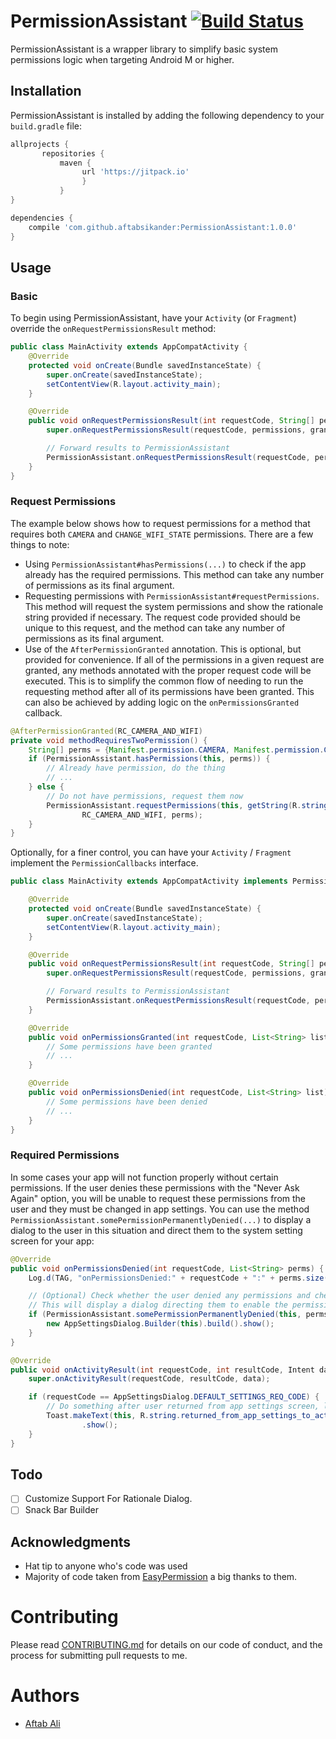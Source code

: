 # PermissionAssistant [![Build Status][1]][2]

PermissionAssistant is a wrapper library to simplify basic system permissions logic when targeting
Android M or higher.

 
## Installation

PermissionAssistant is installed by adding the following dependency to your `build.gradle` file:

```groovy
allprojects {
       repositories {
           maven { 
                url 'https://jitpack.io'
                }
           }
}

dependencies {
    compile 'com.github.aftabsikander:PermissionAssistant:1.0.0'
}
```


## Usage

### Basic

To begin using PermissionAssistant, have your `Activity` (or `Fragment`) override the `onRequestPermissionsResult` method:

```java
public class MainActivity extends AppCompatActivity {
    @Override
    protected void onCreate(Bundle savedInstanceState) {
        super.onCreate(savedInstanceState);
        setContentView(R.layout.activity_main);
    }

    @Override
    public void onRequestPermissionsResult(int requestCode, String[] permissions, int[] grantResults) {
        super.onRequestPermissionsResult(requestCode, permissions, grantResults);

        // Forward results to PermissionAssistant
        PermissionAssistant.onRequestPermissionsResult(requestCode, permissions, grantResults, this);
    }
}
```

### Request Permissions

The example below shows how to request permissions for a method that requires both
`CAMERA` and `CHANGE_WIFI_STATE` permissions. There are a few things to note:

  * Using `PermissionAssistant#hasPermissions(...)` to check if the app already has the
    required permissions. This method can take any number of permissions as its final
    argument.
  * Requesting permissions with `PermissionAssistant#requestPermissions`. This method
    will request the system permissions and show the rationale string provided if
    necessary. The request code provided should be unique to this request, and the method
    can take any number of permissions as its final argument.
  * Use of the `AfterPermissionGranted` annotation. This is optional, but provided for
    convenience. If all of the permissions in a given request are granted, any methods
    annotated with the proper request code will be executed. This is to simplify the common
    flow of needing to run the requesting method after all of its permissions have been granted.
    This can also be achieved by adding logic on the `onPermissionsGranted` callback.

```java
@AfterPermissionGranted(RC_CAMERA_AND_WIFI)
private void methodRequiresTwoPermission() {
    String[] perms = {Manifest.permission.CAMERA, Manifest.permission.CHANGE_WIFI_STATE};
    if (PermissionAssistant.hasPermissions(this, perms)) {
        // Already have permission, do the thing
        // ...
    } else {
        // Do not have permissions, request them now
        PermissionAssistant.requestPermissions(this, getString(R.string.camera_and_wifi_rationale),
                RC_CAMERA_AND_WIFI, perms);
    }
}
```

Optionally, for a finer control, you can have your `Activity` / `Fragment` implement
the `PermissionCallbacks` interface.

```java
public class MainActivity extends AppCompatActivity implements PermissionCallbacks {

    @Override
    protected void onCreate(Bundle savedInstanceState) {
        super.onCreate(savedInstanceState);
        setContentView(R.layout.activity_main);
    }

    @Override
    public void onRequestPermissionsResult(int requestCode, String[] permissions, int[] grantResults) {
        super.onRequestPermissionsResult(requestCode, permissions, grantResults);

        // Forward results to PermissionAssistant
        PermissionAssistant.onRequestPermissionsResult(requestCode, permissions, grantResults, this);
    }

    @Override
    public void onPermissionsGranted(int requestCode, List<String> list) {
        // Some permissions have been granted
        // ...
    }

    @Override
    public void onPermissionsDenied(int requestCode, List<String> list) {
        // Some permissions have been denied
        // ...
    }
}
```

### Required Permissions

In some cases your app will not function properly without certain permissions. If the user
denies these permissions with the "Never Ask Again" option, you will be unable to request
these permissions from the user and they must be changed in app settings. You can use the
method `PermissionAssistant.somePermissionPermanentlyDenied(...)` to display a dialog to the
user in this situation and direct them to the system setting screen for your app:

```java
@Override
public void onPermissionsDenied(int requestCode, List<String> perms) {
    Log.d(TAG, "onPermissionsDenied:" + requestCode + ":" + perms.size());

    // (Optional) Check whether the user denied any permissions and checked "NEVER ASK AGAIN."
    // This will display a dialog directing them to enable the permission in app settings.
    if (PermissionAssistant.somePermissionPermanentlyDenied(this, perms)) {
        new AppSettingsDialog.Builder(this).build().show();
    }
}

@Override
public void onActivityResult(int requestCode, int resultCode, Intent data) {
    super.onActivityResult(requestCode, resultCode, data);

    if (requestCode == AppSettingsDialog.DEFAULT_SETTINGS_REQ_CODE) {
        // Do something after user returned from app settings screen, like showing a Toast.
        Toast.makeText(this, R.string.returned_from_app_settings_to_activity, Toast.LENGTH_SHORT)
                .show();
    }
}
```

## Todo

+ [ ] Customize Support For Rationale Dialog.
+ [ ] Snack Bar Builder

## Acknowledgments

* Hat tip to anyone who's code was used
* Majority of code taken from [EasyPermission](https://github.com/googlesamples/easypermissions) a big thanks to them.

# Contributing

Please read [CONTRIBUTING.md](CONTRIBUTING.md) for details on our code of conduct, and the process for submitting pull requests to me.

# Authors

* [Aftab Ali](https://github.com/aftabsikander)

[1]: https://travis-ci.org/aftabsikander/PermissionAssistant.svg?branch=master
[2]: https://travis-ci.org/aftabsikander/PermissionAssistant

